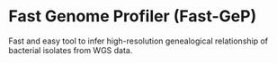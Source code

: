 # Fast Genome Profiler (Fast-GeP)
Fast and easy tool to infer high-resolution genealogical relationship of bacterial isolates from WGS data.

